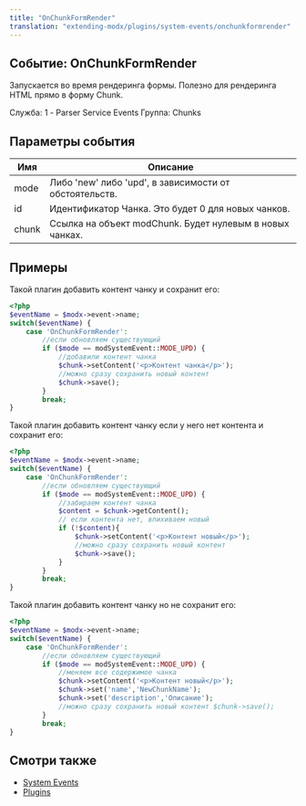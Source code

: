 ```yaml
---
title: "OnChunkFormRender"
translation: "extending-modx/plugins/system-events/onchunkformrender"
---
```


## Событие: OnChunkFormRender

Запускается во время рендеринга формы. Полезно для рендеринга HTML прямо в форму Chunk.

Служба: 1 - Parser Service Events
Группа: Chunks

## Параметры события

| Имя   | Описание                                                 |
| ----- | -------------------------------------------------------- |
| mode  | Либо 'new' либо 'upd', в зависимости от обстоятельств.   |
| id    | Идентификатор Чанка. Это будет 0 для новых чанков.       |
| chunk | Ссылка на объект modChunk. Будет нулевым в новых чанках. |


## Примеры

Такой плагин добавить контент чанку и сохранит его:

```php
<?php
$eventName = $modx->event->name;
switch($eventName) {
    case 'OnChunkFormRender':
        //если обновляем существующий
        if ($mode == modSystemEvent::MODE_UPD) {
            //добавили контент чанка
            $chunk->setContent('<p>Контент чанка</p>');
            //можно сразу сохранить новый контент
            $chunk->save();
        }
        break;
}
```
                
Такой плагин добавить контент чанку если у него нет контента и сохранит его:

```php
<?php
$eventName = $modx->event->name;
switch($eventName) {
    case 'OnChunkFormRender':
        //если обновляем существующий
        if ($mode == modSystemEvent::MODE_UPD) {
            //забираем контент чанка
            $content = $chunk->getContent();
            // если контента нет, впихиваем новый
            if (!$content){
                $chunk->setContent('<p>Контент новый</p>');
                //можно сразу сохранить новый контент
                $chunk->save();
            }
        }
        break;
}
```
                
Такой плагин добавить контент чанку но не сохранит его:

```php
<?php
$eventName = $modx->event->name;
switch($eventName) {
    case 'OnChunkFormRender':
        //если обновляем существующий
        if ($mode == modSystemEvent::MODE_UPD) {
            //меняем все содержимое чанка
            $chunk->setContent('<p>Контент новый</p>');
            $chunk->set('name','NewChunkName');
            $chunk->set('description','Описание');
            //можно сразу сохранить новый контент $chunk->save();
        }
        break;
}
```

## Смотри также

- [System Events](extending-modx/plugins/system-events "System Events")
- [Plugins](extending-modx/plugins "Plugins")
